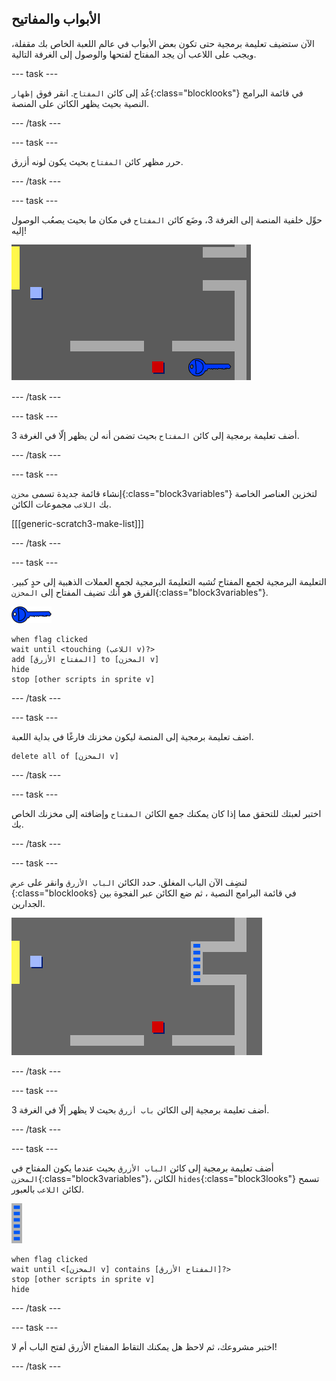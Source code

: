 ## الأبواب والمفاتيح

الآن ستضيف تعليمة برمجية حتى تكون بعض الأبواب في عالم اللعبة الخاص بك مقفلة، ويجب على اللاعب أن يجد المفتاح لفتحها والوصول إلى الغرفة التالية.

--- task ---

عُد إلى كائن `المفتاح`. انقر فوق `إظهار`{:class="blocklooks"} في قائمة البرامج النصية بحيث يظهر الكائن على المنصة.

--- /task ---

--- task ---

حرر مظهر كائن `المفتاح` بحيث يكون لونه أزرق.

--- /task ---

--- task ---

حوِّل خلفية المنصة إلى الغرفة 3، وضَع كائن `المفتاح` في مكان ما بحيث يصعُب الوصول إليه!

![لقطة الشاشة](images/world-key.png)

--- /task ---

--- task ---

أضف تعليمة برمجية إلى كائن `المفتاح` بحيث تضمن أنه لن يظهر إلّا في الغرفة 3.

--- /task ---

--- task ---

إنشاء قائمة جديدة تسمى `مخزن`{:class="block3variables"} لتخزين العناصر الخاصة بك `اللاعب` مجموعات الكائن.

[[[generic-scratch3-make-list]]]

--- /task ---

--- task ---

التعليمة البرمجية لجمع المفتاح تُشبه التعليمةَ البرمجية لجمع العملات الذهبية إلى حدٍ كبير. الفرق هو أنك تضيف المفتاح إلى `المخزن`{:class="block3variables"}.

![مفتاح](images/key.png)

```blocks3
when flag clicked
wait until <touching (اللاعب v)?>
add [المفتاح الأزرق] to [المخزن v]
hide
stop [other scripts in sprite v]
```

--- /task ---

--- task ---

اضف تعليمة برمجية إلى المنصة ليكون مخزنك فارغًا في بداية اللعبة.

```blocks3
delete all of [المخزن v]
```

--- /task ---

--- task ---

اختبر لعبتك للتحقق مما إذا كان يمكنك جمع الكائن `المفتاح` وإضافته إلى مخزنك الخاص بك.

--- /task ---

--- task ---

لنضِف الآن الباب المغلق. حدد الكائن `الباب الأزرق` وانقر على `عرض `{:class="blocklooks} في قائمة البرامج النصية ، ثم ضع الكائن عبر الفجوة بين الجدارين.

![لقطة الشاشة](images/world-door.png)

--- /task ---

--- task ---

أضف تعليمة برمجية إلى الكائن `باب أزرق` بحيث لا يظهر إلّا في الغرفة 3.

--- /task ---

--- task ---

أضف تعليمة برمجية إلى كائن `الباب الأزرق` بحيث عندما يكون المفتاح في `المخزن`{:class="block3variables"}، الكائن `hides`{:class="block3looks"} تسمح لكائن `اللاعب` بالعبور.

![باب](images/door.png)

```blocks3
when flag clicked
wait until <[المخزن v] contains [المفتاح الأزرق]?>
stop [other scripts in sprite v]
hide
```

--- /task ---

--- task ---

اختبر مشروعك، ثم لاحظ هل يمكنك التقاط المفتاح الأزرق لفتح الباب أم لا!

--- /task ---